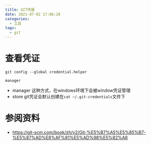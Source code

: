 ```yaml
---
title: GIT凭据
date: 2021-07-02 17:06:28
categories:
  - 工具
tags: 
  - git
---
```



# 查看凭证

```shell
git config --global credential.helper

manager
```
* manager 这种方式，在windows环境下会被window凭证管理
* store git凭证会默认创建在`cat ~/.git-credentials`文件下


# 参阅资料
* https://git-scm.com/book/zh/v2/Git-%E5%B7%A5%E5%85%B7-%E5%87%AD%E8%AF%81%E5%AD%98%E5%82%A8